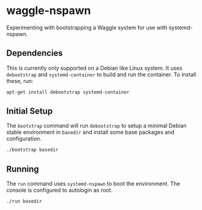 # waggle-nspawn

Experimenting with bootstrapping a Waggle system for use with systemd-nspawn.

## Dependencies

This is currently only supported on a Debian like Linux system. It uses `debootstrap`
and `systemd-container` to build and run the container. To install these, run:

```sh
apt-get install debootstrap systemd-container
```

## Initial Setup

The `bootstrap` command will run `debootstrap` to setup a minimal Debian stable
environment in `basedir` and install some base packages and configuration.

```sh
./bootstrap basedir
```

## Running

The `run` command uses `systemd-nspawn` to boot the environment. The console is
configured to autologin as root.

```sh
./run basedir
```
